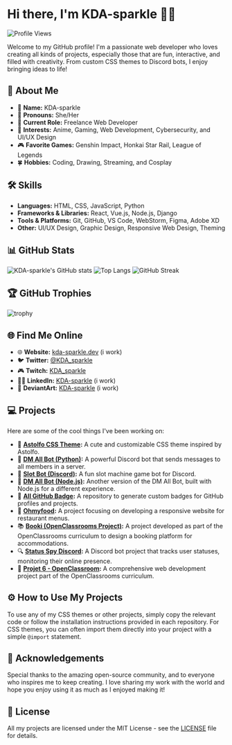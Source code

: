 # Hi there, I'm KDA-sparkle 👋✨

![Profile Views](https://komarev.com/ghpvc/?username=KDA-sparkle&color=ff69b4&style=plastic)

Welcome to my GitHub profile! I'm a passionate web developer who loves creating all kinds of projects, especially those that are fun, interactive, and filled with creativity. From custom CSS themes to Discord bots, I enjoy bringing ideas to life!

## 🚀 About Me

- 🎀 **Name:** KDA-sparkle
- 🌸 **Pronouns:** She/Her
- 💼 **Current Role:** Freelance Web Developer
- 💖 **Interests:** Anime, Gaming, Web Development, Cybersecurity, and UI/UX Design
- 🎮 **Favorite Games:** Genshin Impact, Honkai Star Rail, League of Legends
- 🍀 **Hobbies:** Coding, Drawing, Streaming, and Cosplay

## 🛠️ Skills

- **Languages:** HTML, CSS, JavaScript, Python
- **Frameworks & Libraries:** React, Vue.js, Node.js, Django
- **Tools & Platforms:** Git, GitHub, VS Code, WebStorm, Figma, Adobe XD
- **Other:** UI/UX Design, Graphic Design, Responsive Web Design, Theming

## 📊 GitHub Stats

![KDA-sparkle's GitHub stats](https://github-readme-stats.vercel.app/api?username=KDA-sparkle&show_icons=true&theme=tokyonight)
![Top Langs](https://github-readme-stats.vercel.app/api/top-langs/?username=KDA-sparkle&layout=compact&theme=tokyonight)
![GitHub Streak](https://streak-stats.demolab.com?user=KDA-sparkle&theme=tokyonight)

## 🏆 GitHub Trophies

![trophy](https://github-profile-trophy.vercel.app/?username=KDA-sparkle&theme=monokai&no-frame=true&column=7&margin-w=15&margin-h=15)

## 🌐 Find Me Online

- 🌐 **Website:** [kda-sparkle.dev](https://yourwebsite.com) (i work)
- 🐦 **Twitter:** [@KDA_sparkle](https://twitter.com/KDA_sparkle)
- 🎮 **Twitch:** [KDA_sparkle](https://twitch.tv/kda_delta)
- 🧑‍💻 **LinkedIn:** [KDA-sparkle](https://linkedin.com/in/KDA-sparkle) (i work)
- 🎨 **DeviantArt:** [KDA-sparkle](https://deviantart.com/KDA-sparkle) (i work)

## 💻 Projects

Here are some of the cool things I've been working on:

- 🎀 **[Astolfo CSS Theme](https://github.com/KDA-sparkle/css.astolfo.fedi.agency):** A cute and customizable CSS theme inspired by Astolfo.
- 🐍 **[DM All Bot (Python)](https://github.com/KDA-sparkle/dm-all-bot-python):** A powerful Discord bot that sends messages to all members in a server.
- 🎰 **[Slot Bot (Discord)](https://github.com/KDA-sparkle/Slot-Bot-discord):** A fun slot machine game bot for Discord.
- 🤖 **[DM All Bot (Node.js)](https://github.com/KDA-sparkle/dm-all-bot):** Another version of the DM All Bot, built with Node.js for a different experience.
- 🏅 **[All GitHub Badge](https://github.com/KDA-sparkle/all-github-badge):** A repository to generate custom badges for GitHub profiles and projects.
- 🍔 **[Ohmyfood](https://github.com/KDA-sparkle/Ohmyfood):** A project focusing on developing a responsive website for restaurant menus.
- 📚 **[Booki (OpenClassrooms Project)](https://github.com/KDA-sparkle/booki-openclassroom-projet-3):** A project developed as part of the OpenClassrooms curriculum to design a booking platform for accommodations.
- 🔍 **[Status Spy Discord](https://github.com/KDA-sparkle/Status-spy-discord):** A Discord bot project that tracks user statuses, monitoring their online presence.
- 📝 **[Projet 6 - OpenClassroom](https://github.com/KDA-sparkle/Projet6-openclassroom):** A comprehensive web development project part of the OpenClassrooms curriculum.

## ⚙️ How to Use My Projects

To use any of my CSS themes or other projects, simply copy the relevant code or follow the installation instructions provided in each repository. For CSS themes, you can often import them directly into your project with a simple `@import` statement.

## 💖 Acknowledgements

Special thanks to the amazing open-source community, and to everyone who inspires me to keep creating. I love sharing my work with the world and hope you enjoy using it as much as I enjoyed making it!

## 📄 License

All my projects are licensed under the MIT License - see the [LICENSE](https://github.com/KDA-sparkle/css.astolfo.fedi.agency/blob/main/LICENSE) file for details.
